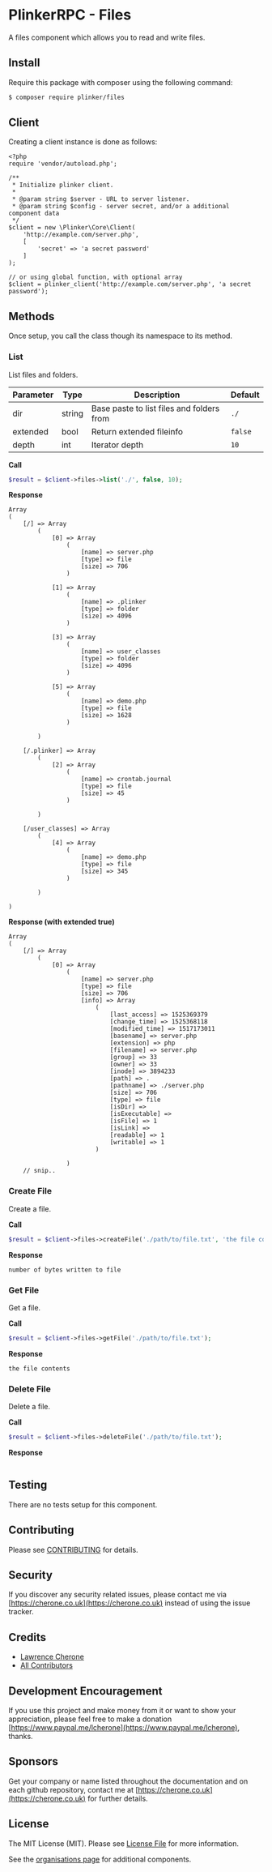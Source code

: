 # PlinkerRPC - Files

A files component which allows you to read and write files.

## Install

Require this package with composer using the following command:

``` bash
$ composer require plinker/files
```

## Client

Creating a client instance is done as follows:


    <?php
    require 'vendor/autoload.php';

    /**
     * Initialize plinker client.
     *
     * @param string $server - URL to server listener.
     * @param string $config - server secret, and/or a additional component data
     */
    $client = new \Plinker\Core\Client(
        'http://example.com/server.php',
        [
            'secret' => 'a secret password'
        ]
    );
    
    // or using global function, with optional array
    $client = plinker_client('http://example.com/server.php', 'a secret password');
    

## Methods

Once setup, you call the class though its namespace to its method.

### List

List files and folders.

| Parameter   | Type           | Description   | Default        |
| ----------  | -------------  | ------------- |  ------------- | 
| dir         | string         | Base paste to list files and folders from | `./` |
| extended    | bool           | Return extended fileinfo | `false` |
| depth       | int            | Iterator depth | `10` |


**Call**
``` php
$result = $client->files->list('./', false, 10);
```

**Response**
``` text
Array
(
    [/] => Array
        (
            [0] => Array
                (
                    [name] => server.php
                    [type] => file
                    [size] => 706
                )

            [1] => Array
                (
                    [name] => .plinker
                    [type] => folder
                    [size] => 4096
                )

            [3] => Array
                (
                    [name] => user_classes
                    [type] => folder
                    [size] => 4096
                )

            [5] => Array
                (
                    [name] => demo.php
                    [type] => file
                    [size] => 1628
                )

        )

    [/.plinker] => Array
        (
            [2] => Array
                (
                    [name] => crontab.journal
                    [type] => file
                    [size] => 45
                )

        )

    [/user_classes] => Array
        (
            [4] => Array
                (
                    [name] => demo.php
                    [type] => file
                    [size] => 345
                )

        )

)
```

**Response (with extended true)**
```
Array
(
    [/] => Array
        (
            [0] => Array
                (
                    [name] => server.php
                    [type] => file
                    [size] => 706
                    [info] => Array
                        (
                            [last_access] => 1525369379
                            [change_time] => 1525368118
                            [modified_time] => 1517173011
                            [basename] => server.php
                            [extension] => php
                            [filename] => server.php
                            [group] => 33
                            [owner] => 33
                            [inode] => 3894233
                            [path] => .
                            [pathname] => ./server.php
                            [size] => 706
                            [type] => file
                            [isDir] => 
                            [isExecutable] => 
                            [isFile] => 1
                            [isLink] => 
                            [readable] => 1
                            [writable] => 1
                        )

                )
    // snip..
```

### Create File

Create a file.

**Call**
``` php
$result = $client->files->createFile('./path/to/file.txt', 'the file contents');
```

**Response**
``` text
number of bytes written to file
```

### Get File

Get a file.

**Call**
``` php
$result = $client->files->getFile('./path/to/file.txt');
```

**Response**
``` text
the file contents
```

### Delete File

Delete a file.

**Call**
``` php
$result = $client->files->deleteFile('./path/to/file.txt');
```

**Response**
``` text

```

## Testing

There are no tests setup for this component.

## Contributing

Please see [CONTRIBUTING](https://github.com/plinker-rpc/files/blob/master/CONTRIBUTING) for details.

## Security

If you discover any security related issues, please contact me via [https://cherone.co.uk](https://cherone.co.uk) instead of using the issue tracker.

## Credits

- [Lawrence Cherone](https://github.com/lcherone)
- [All Contributors](https://github.com/plinker-rpc/files/graphs/contributors)


## Development Encouragement

If you use this project and make money from it or want to show your appreciation,
please feel free to make a donation [https://www.paypal.me/lcherone](https://www.paypal.me/lcherone), thanks.

## Sponsors

Get your company or name listed throughout the documentation and on each github repository, contact me at [https://cherone.co.uk](https://cherone.co.uk) for further details.

## License

The MIT License (MIT). Please see [License File](https://github.com/plinker-rpc/files/blob/master/LICENSE) for more information.

See the [organisations page](https://github.com/plinker-rpc) for additional components.
